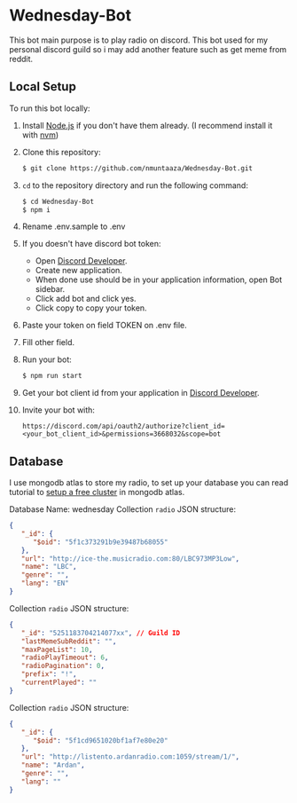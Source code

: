 # Wednesday-Bot

This bot main purpose is to play radio on discord. This bot used for my personal discord guild so i may add another feature such as get meme from reddit.

## Local Setup

To run this bot locally:

1. Install [Node.js](https://nodejs.org/en/) if you don't have them already. (I recommend install it with [nvm](https://github.com/nvm-sh/nvm))

1. Clone this repository:

   ```bash
   $ git clone https://github.com/nmuntaaza/Wednesday-Bot.git
   ```

1. `cd` to the repository directory and run the following command:

   ```bash
   $ cd Wednesday-Bot
   $ npm i
   ```
1. Rename .env.sample to .env

1. If you doesn't have discord bot token:
   * Open [Discord Developer](https://discord.com/developers/applications).
   * Create new application.
   * When done use should be in your application information, open Bot sidebar.
   * Click add bot and click yes.
   * Click copy to copy your token.
1. Paste your token on field TOKEN on .env file.
1. Fill other field.
1. Run your bot:

   ```bash
   $ npm run start
   ```
1. Get your bot client id from your application in [Discord Developer](https://discord.com/developers/applications).
1. Invite your bot with:

   ```
   https://discord.com/api/oauth2/authorize?client_id=<your_bot_client_id>&permissions=3668032&scope=bot
   ```

## Database

I use mongodb atlas to store my radio, to set up your database you can read tutorial to [setup a free cluster](https://docs.atlas.mongodb.com/getting-started/) in mongodb atlas.

Database Name: wednesday
Collection `radio` JSON structure:
```json
{
   "_id": {
      "$oid": "5f1c373291b9e39487b68055"
   },
   "url": "http://ice-the.musicradio.com:80/LBC973MP3Low",
   "name": "LBC",
   "genre": "",
   "lang": "EN"
}
```
Collection `radio` JSON structure:
```json
{
   "_id": "5251183704214077xx", // Guild ID
   "lastMemeSubReddit": "",
   "maxPageList": 10,
   "radioPlayTimeout": 6,
   "radioPagination": 0,
   "prefix": "!",
   "currentPlayed": ""
}
```
Collection `radio` JSON structure:
```json
{
   "_id": {
      "$oid": "5f1cd9651020bf1af7e80e20"
   },
   "url": "http://listento.ardanradio.com:1059/stream/1/",
   "name": "Ardan",
   "genre": "",
   "lang": ""
}
```